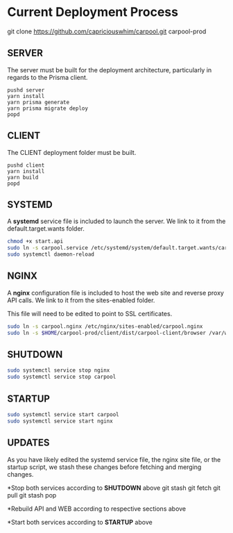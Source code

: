 # Current Deployment Process

git clone https://github.com/capriciouswhim/carpool.git carpool-prod

## SERVER

The server must be built for the deployment architecture,
particularly in regards to the Prisma client.

```
pushd server
yarn install
yarn prisma generate
yarn prisma migrate deploy
popd
```

## CLIENT

The CLIENT deployment folder must be built.

```
pushd client
yarn install
yarn build
popd
```

## SYSTEMD

A **systemd** service file is included to launch the server.
We link to it from the default.target.wants folder.

``` sh
chmod +x start.api
sudo ln -s carpool.service /etc/systemd/system/default.target.wants/carpool.service
sudo systemctl daemon-reload
```

## NGINX

A **nginx** configuration file is included to host the
web site and reverse proxy API calls.  We link to it from
the sites-enabled folder.

This file will need to be edited to point to SSL certificates.

``` sh
sudo ln -s carpool.nginx /etc/nginx/sites-enabled/carpool.nginx
sudo ln -s $HOME/carpool-prod/client/dist/carpool-client/browser /var/www/html/carpool
```

## SHUTDOWN

``` sh
sudo systemctl service stop nginx
sudo systemctl service stop carpool
```

## STARTUP

``` sh
sudo systemctl service start carpool
sudo systemctl service start nginx
```

## UPDATES

As you have likely edited the systemd service file,
the nginx site file, or the startup script, we stash
these changes before fetching and merging changes.

*Stop both services according to **SHUTDOWN** above
git stash
git fetch
git pull
git stash pop

*Rebuild API and WEB according to respective sections above

*Start both services according to **STARTUP** above